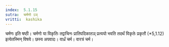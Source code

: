 ```yaml
---
index:  5.1.15
sutra:  चर्मणो ऽञ्
vritti:  kashika 
---
```


चर्मणः इति षष्ठी। चर्मणो या विकृतिः तद्वाचिनः प्रातिपदिकातञ् प्रत्ययो भवति तदर्थं विकृतेः प्रकृतौ (*5,1.12) इत्येतस्मिन् विषये। छस्य अपवादः। वार्ध्रं चर्म। वारत्रं चर्म।

